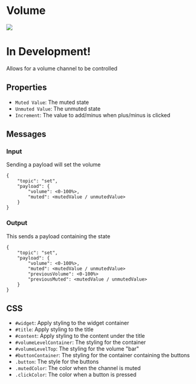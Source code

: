 # Volume
![](https://raw.githubusercontent.com/haydendonald/NodeRed-Dashbored/main/img/widgets/volume.png)

# In Development!

Allows for a volume channel to be controlled

## Properties
* `Muted Value`: The muted state
* `Unmuted Value`: The unmuted state
* `Increment`: The value to add/minus when plus/minus is clicked

## Messages
### Input
Sending a payload will set the volume
```
{
    "topic": "set",
    "payload": {
        "volume": <0-100%>,
        "muted": <mutedValue / unmutedValue>
    }
}
```

### Output
This sends a payload containing the state
```
{
    "topic": "set",
    "payload": {
        "volume": <0-100%>,
        "muted": <mutedValue / unmutedValue>
        "previousVolume": <0-100%>
        "previousMuted": <mutedValue / unmutedValue>
    }
}
```

## CSS
* `#widget`: Apply styling to the widget container
* `#title`: Apply styling to the title
* `#content`: Apply styling to the content under the title
* `#volumeLevelContainer`: The styling for the container
* `#volumeLevelTop`: The styling for the volume "bar"
* `#buttonContainer`: The styling for the container containing the buttons
* `.button`: The style for the buttons
* `.mutedColor`: The color when the channel is muted
* `.clickColor`: The color when a button is pressed